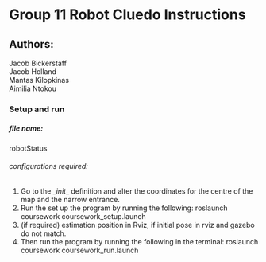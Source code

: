 # Group 11 Robot Cluedo Instructions
## Authors:
Jacob Bickerstaff <br>
Jacob Holland <br>
Mantas Kilopkinas <br>
Aimilia Ntokou <br>

### Setup and run

##### file name:
robotStatus
###### configurations required:
1. Go to the \__init__ definition and alter the coordinates for the centre of the map and the narrow entrance.
2. Run the set up the program by running the following:
   roslaunch coursework coursework_setup.launch
3. (if required) estimation position in Rviz, if initial pose in rviz and gazebo do not match.
4. Then run the program by running the following in the terminal:
   roslaunch coursework coursework_run.launch
